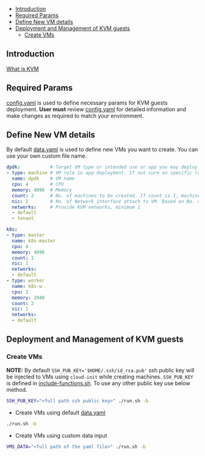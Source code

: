 - [Introduction](#introduction)
- [Required Params](#required-params)
- [Define New VM details](#define-new-vm-details)
- [Deployment and Management of KVM guests](#deployment-and-management-of-kvm-guests)
  - [Create VMs](#create-vms)

## Introduction
[What is KVM](https://www.redhat.com/en/topics/virtualization/what-is-KVM)

## Required Params
[config.yaml](./scripts/config.yaml) is used to define necessary params for KVM guests deployment. **User must** review [config.yaml](./scripts/config.yaml) for detailed information and make changes as required to match your environment.

## Define New VM details
By default [data.yaml](./data.yaml) is used to define new VMs you want to create. You can use your own custom file name.

```yaml
dpdk:           # Target VM type or intended use or app you may deploy on these VMs
- type: machine # VM role in app deployment. If not sure on specific role of VM, set `machine`
  name: dpdk    # VM name
  cpu: 4        # CPU
  memory: 4096  # Memory
  count: 2      # No. of machines to be created. If count is 1, machine name would be same as `name` defined above. If count is more than one, `01, 02` will be appended subsequently in `name` given above
  nic: 2        # No. of Network interface attach to VM. Based on No. of nic, networks listed below will be used in order. Minimum 1.
  networks:     # Provide KVM networks, minimum 1
  - default
  - tenant

k8s:
- type: master
  name: k8s-master
  cpu: 4
  memory: 4096 
  count: 1
  nic: 1
  networks: 
  - default
- type: worker
  name: k8s-w
  cpu: 2
  memory: 2048
  count: 2
  nic: 1
  networks: 
  - default
```

## Deployment and Management of KVM guests
### Create VMs

**NOTE:** By default `SSH_PUB_KEY='$HOME/.ssh/id_rsa.pub'` ssh public key will be injected to VMs using `cloud-init` while creating machines. `SSH_PUB_KEY` is defined in [include-functions.sh](./scripts/include-functions.sh).
To use any other public key use below method.
```bash
SSH_PUB_KEY="<full path ssh public key>" ./run.sh -b
```
- Create VMs using default [data.yaml](./data.yaml)
```bash
./run.sh -b
```

- Create VMs using custom data input
```bash
VMS_DATA="<full path of the yaml file>" ./run.sh -b
```
